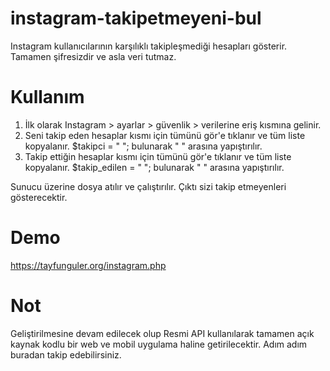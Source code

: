 # instagram-takipetmeyeni-bul
Instagram kullanıcılarının karşılıklı takipleşmediği hesapları gösterir. Tamamen şifresizdir ve asla veri tutmaz.


# Kullanım
1) İlk olarak Instagram > ayarlar > güvenlik > verilerine eriş kısmına gelinir.
2) Seni takip eden hesaplar kısmı için tümünü gör'e tıklanır ve tüm liste kopyalanır.
   $takipci = " "; bulunarak " " arasına yapıştırılır.
3) Takip ettiğin hesaplar kısmı için tümünü gör'e tıklanır ve tüm liste kopyalanır.
   $takip_edilen = " "; bulunarak " " arasına yapıştırılır.  

Sunucu üzerine dosya atılır ve çalıştırılır. Çıktı sizi takip etmeyenleri gösterecektir.

# Demo
https://tayfunguler.org/instagram.php

# Not
Geliştirilmesine devam edilecek olup Resmi API kullanılarak tamamen açık kaynak kodlu bir web ve mobil uygulama haline getirilecektir. Adım adım buradan takip edebilirsiniz.
